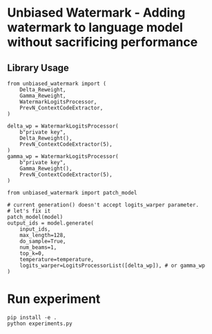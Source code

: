 # Unbiased Watermark - Adding watermark to language model without sacrificing performance

## Library Usage

```
from unbiased_watermark import (
    Delta_Reweight,
    Gamma_Reweight,
    WatermarkLogitsProcessor,
    PrevN_ContextCodeExtractor,
)

delta_wp = WatermarkLogitsProcessor(
    b"private key",
    Delta_Reweight(),
    PrevN_ContextCodeExtractor(5),
)
gamma_wp = WatermarkLogitsProcessor(
    b"private key",
    Gamma_Reweight(),
    PrevN_ContextCodeExtractor(5),
)

from unbiased_watermark import patch_model

# current generation() doesn't accept logits_warper parameter.
# let's fix it
patch_model(model)
output_ids = model.generate(
    input_ids,
    max_length=128,
    do_sample=True,
    num_beams=1,
    top_k=0,
    temperature=temperature,
    logits_warper=LogitsProcessorList([delta_wp]), # or gamma_wp
)
```

# Run experiment

```
pip install -e .
python experiments.py
```
